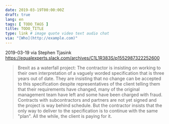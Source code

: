 ```yaml
---
date: 2019-03-19T00:00:00Z
draft: true
lang: en
tags: [ TODO_TAGS ]
title: TODO_TITLE
type: link # image quote video text audio chat
via: "[Who](http://example.com)"
---
```



2019-03-19 via Stephen Tjasink
https://equalexperts.slack.com/archives/C1L1R383S/p1552987322252600

> Brexit as a waterfall project:  The contractor is insisting on working to their own interpretation of a vaguely worded specification that is three years out of date.  They are insisting that no change can be accepted to this specification despite representatives of the client telling them that their requirements have changed, many of the original management team have left and some have been charged with fraud.  Contracts with subcontractors and partners are not yet signed and the project is way behind schedule.  But the contractor insists that the only way to deliver to the specification is to continue with the same "plan".  All the while, the client is paying for it.
